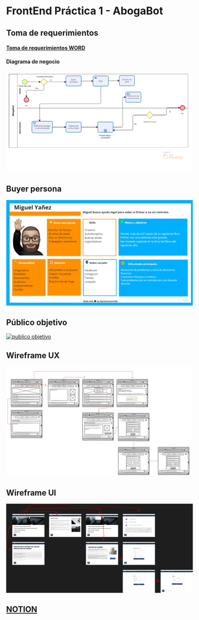 # FrontEnd Práctica 1 - AbogaBot

## Toma de requerimientos
#### [Toma de requerimientos WORD][https://github.com/mrodriguezh23/FronEnd-Pr-ctica-1-AbogaBot/blob/main/Toma%20de%20requerimientos.docx]
[https://github.com/mrodriguezh23/FronEnd-Pr-ctica-1-AbogaBot/blob/main/Toma%20de%20requerimientos.docx]: https://github.com/mrodriguezh23/FronEnd-Pr-ctica-1-AbogaBot/blob/main/Toma%20de%20requerimientos.docx "toma de requerimientos"
#### Diagrama de negocio
[![diagrama](https://github.com/mrodriguezh23/FronEnd-Pr-ctica-1-AbogaBot/blob/main/Modelo%20Abogabot.png "diagrama")](https://github.com/mrodriguezh23/FronEnd-Pr-ctica-1-AbogaBot/blob/main/Modelo%20Abogabot.png "diagrama")
## Buyer persona
[![buyer persona](https://github.com/mrodriguezh23/FronEnd-Pr-ctica-1-AbogaBot/blob/main/Buyer%20Persona.jpg "buyer persona")](https://github.com/mrodriguezh23/FronEnd-Pr-ctica-1-AbogaBot/blob/main/Buyer%20Persona.jpg "buyer persona")
## Público objetivo
[![publico objetivo](https://github.com/mrodriguezh23/FronEnd-Pr-ctica-1-AbogaBot/blob/main/P%C3%BAblico%20objetivo.jpg "publico objetivo")](https://github.com/mrodriguezh23/FronEnd-Pr-ctica-1-AbogaBot/blob/main/P%C3%BAblico%20objetivo.jpg "publico objetivo")
## Wireframe UX
[![ux](https://github.com/mrodriguezh23/FronEnd-Pr-ctica-1-AbogaBot/blob/main/UX.jpg "ux")](https://github.com/mrodriguezh23/FronEnd-Pr-ctica-1-AbogaBot/blob/main/UX.jpg "ux")
## Wireframe UI
[![UI](https://github.com/mrodriguezh23/FronEnd-Pr-ctica-1-AbogaBot/blob/main/UI%20Abogabot.png "UI")](https://github.com/mrodriguezh23/FronEnd-Pr-ctica-1-AbogaBot/blob/main/UI%20Abogabot.png "UI")

## [NOTION][https://www.notion.so/Pr-ctica-1-AbogaBot-7d973432a4de42a68c376e78257a8cfb]
[https://www.notion.so/Pr-ctica-1-AbogaBot-7d973432a4de42a68c376e78257a8cfb]: https://www.notion.so/Pr-ctica-1-AbogaBot-7d973432a4de42a68c376e78257a8cfb "notion"
